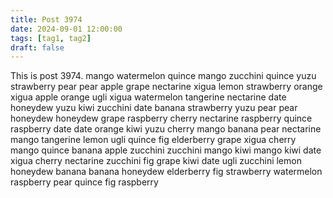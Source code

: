 ```yaml
---
title: Post 3974
date: 2024-09-01 12:00:00
tags: [tag1, tag2]
draft: false
---
```

This is post 3974.
mango
watermelon
quince
mango
zucchini
quince
yuzu
strawberry
pear
pear
apple
grape
nectarine
xigua
lemon
strawberry
orange
xigua
apple
orange
ugli
xigua
watermelon
tangerine
nectarine
date
honeydew
yuzu
kiwi
zucchini
date
banana
strawberry
yuzu
pear
pear
honeydew
honeydew
grape
raspberry
cherry
nectarine
raspberry
quince
raspberry
date
date
orange
kiwi
yuzu
cherry
mango
banana
pear
nectarine
mango
tangerine
lemon
ugli
quince
fig
elderberry
grape
xigua
cherry
mango
quince
banana
apple
zucchini
zucchini
mango
kiwi
mango
kiwi
date
xigua
cherry
nectarine
zucchini
fig
grape
kiwi
date
ugli
zucchini
lemon
honeydew
banana
banana
honeydew
elderberry
fig
strawberry
watermelon
raspberry
pear
quince
fig
raspberry
